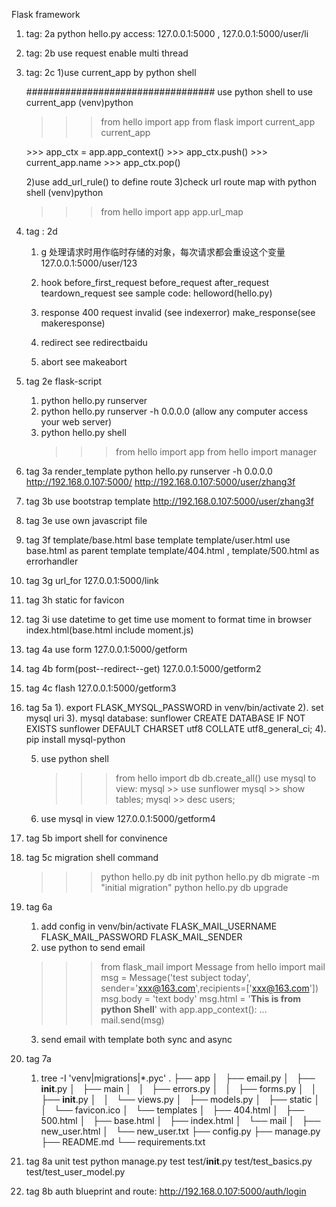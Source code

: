 Flask framework
1. tag: 2a
   python hello.py
   access:  127.0.0.1:5000 ,  127.0.0.1:5000/user/li
2. tag: 2b
   use request
   enable multi thread
3. tag: 2c
   1)use current_app by python shell   

   ##################################
   use python shell to use current_app
   (venv)python
   >>> from hello import app
   >>> from flask import current_app
   >>> current_app
   <LocalProxy unbound>
   >>> app_ctx = app.app_context()
   >>> app_ctx.push()
   >>> current_app.name
   >>> app_ctx.pop()

   2)use add_url_rule() to define route
   3)check url route map with python shell
   (venv)python
   >>>from hello import app
   >>>app.url_map

4. tag : 2d
   1) g 处理请求时用作临时存储的对象，每次请求都会重设这个变量
   127.0.0.1:5000/user/123
   2) hook
      before_first_request
      before_request
      after_request
      teardown_request
      see sample code: helloword(hello.py)

   3) response
      400 request invalid (see indexerror)
      make_response(see makeresponse)
   4) redirect
      see redirectbaidu
   5) abort
      see makeabort
5. tag 2e
   flask-script
   1) python hello.py runserver
   2) python hello.py runserver -h 0.0.0.0  (allow any computer access your web server)
   3) python hello.py shell
      >>> from hello import app
      >>> from hello import manager

6. tag 3a
   render_template
   python hello.py runserver -h 0.0.0.0
   http://192.168.0.107:5000/
   http://192.168.0.107:5000/user/zhang3f
7. tag 3b
   use bootstrap template
   http://192.168.0.107:5000/user/zhang3f
8. tag 3e
   use own javascript file
9. tag 3f
   template/base.html  base template
   template/user.html  use base.html as parent template
   template/404.html , template/500.html as errorhandler
10. tag 3g
   url_for      127.0.0.1:5000/link
11. tag 3h
    static for favicon
12. tag 3i
    use datetime to get time
    use moment to format time in browser
    index.html(base.html include moment.js)
13. tag 4a
    use form    127.0.0.1:5000/getform
14. tag 4b
    form(post--redirect--get) 127.0.0.1:5000/getform2
15. tag 4c
    flash 127.0.0.1:5000/getform3

16. tag 5a
    1). export FLASK_MYSQL_PASSWORD in venv/bin/activate
    2). set mysql uri
    3). mysql database: sunflower
	CREATE DATABASE IF NOT EXISTS sunflower DEFAULT CHARSET utf8 COLLATE utf8_general_ci;
    4). pip install mysql-python 
    
    5) use python shell
       >>> from hello import db
       >>> db.create_all()
       use mysql to view:
       mysql >> use sunflower
       mysql >> show tables;
       mysql >> desc users;

    6) use mysql in view  127.0.0.1:5000/getform4
17. tag 5b
    import shell for convinence
18. tag 5c
    migration shell command
    >>> python hello.py db init
    >>> python hello.py db migrate -m "initial migration"
    >>> python hello.py db upgrade

19. tag 6a 
    1) add config in venv/bin/activate
       FLASK_MAIL_USERNAME
       FLASK_MAIL_PASSWORD
       FLASK_MAIL_SENDER
    2) use python to send email
	>>> from flask_mail import Message
	>>> from hello import mail
	>>> msg = Message('test subject today', sender='xxx@163.com',recipients=['xxx@163.com'])
	>>> msg.body = 'text body'
	>>> msg.html = '<b>This is from python Shell</b>'
	>>> with app.app_context():
	...     mail.send(msg)
    3) send email with template both sync and async
20. tag 7a
    1) tree -I 'venv|migrations|*.pyc' 
	.
	├── app
	│   ├── email.py
	│   ├── __init__.py
	│   ├── main
	│   │   ├── errors.py
	│   │   ├── forms.py
	│   │   ├── __init__.py
	│   │   └── views.py
	│   ├── models.py
	│   ├── static
	│   │   └── favicon.ico
	│   └── templates
	│       ├── 404.html
	│       ├── 500.html
	│       ├── base.html
	│       ├── index.html
	│       └── mail
	│           ├── new_user.html
	│           └── new_user.txt
	├── config.py
	├── manage.py
	├── README.md
	└── requirements.txt


21. tag 8a
    unit test
    python manage.py test
    test/__init__.py test/test_basics.py  test/test_user_model.py
22. tag 8b
    auth blueprint and route: http://192.168.0.107:5000/auth/login
